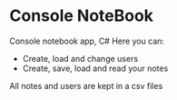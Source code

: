 # Console NoteBook
Console notebook app, C#
Here you can:
* Create, load and change users
* Create, save, load and read your notes

All notes and users are kept in a csv files

